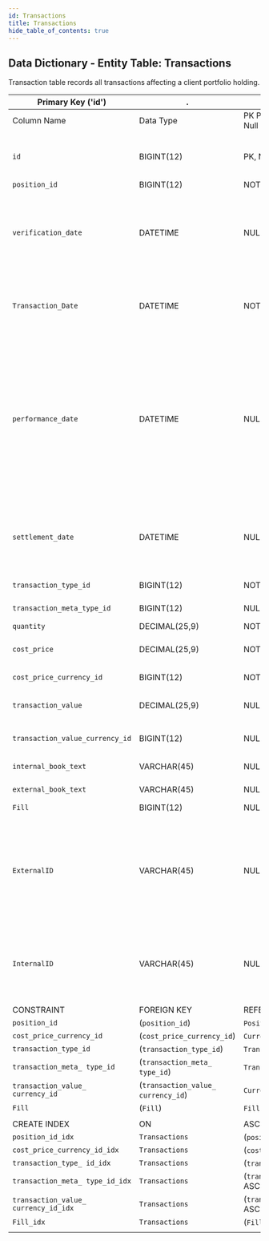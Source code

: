 ```yaml
---
id: Transactions
title: Transactions
hide_table_of_contents: true
---
```


## Data Dictionary - Entity Table: Transactions

Transaction table records all transactions affecting a client portfolio holding.		


| Primary Key ('id')|.|ENGINE = InnoDB|.|.|
|---|---|---|---|---|
|Column Name|Data Type|PK Primary Key, NN-Not Null, Null|Example|Comments|
||
|`id`|BIGINT(12)|PK, NN|1|PrimaryKey-ID,(auto creates)Contains the transactions|
|`position_id` |BIGINT(12)|NOT NULL|1|ID of the position|
|`verification_date`|DATETIME|NULL|10/10/2020  12:30:00 PM|Verification Date (Completion date of the entire trade verification process incl. confirmation, affirmation and allocation)|
|`Transaction_Date`|DATETIME|NOT NULL |10/10/2020  12:30:00 PM|Trade Date (Execution date of the trade, relevant for tax rules and holding periods)|
|`performance_date`|DATETIME|NULL|10/10/2020  12:30:00 PM|Performance Date (date from which performance should be calculated - custodians are mostly settlement oriented while most performance reporting systems are trade date oriented)|
|`settlement_date`|DATETIME|NULL|10/10/2020  12:30:00 PM|Settlement Date (relevant for brokers re funding of trades and to determine legal ownership)|
|`transaction_type_id`|BIGINT(12)|NOT NULL |1|ID of the transaction type|
|`transaction_meta_type_id`|BIGINT(12)|NULL|1|ID of the meta type|
|`quantity`|DECIMAL(25,9)|NOT NULL |2000|quantity traded|
|`cost_price`|DECIMAL(25,9)|NOT NULL |12|Average execution price for transaction|
|`cost_price_currency_id`|BIGINT(12)|NOT NULL |1|ID of the cost price currency|
|`transaction_value`|DECIMAL(25,9)|NULL |24000|Transaction value in trade currency|
|`transaction_value_currency_id`|BIGINT(12)|NULL |1|Currency ID of Transaction value|
|`internal_book_text`|VARCHAR(45)|NULL |A123|Internal booking text|
|`external_book_text`|VARCHAR(45)|NULL |B123|External booking text|
|`Fill` |BIGINT(12)|NULL |1|Filling order id|
|`ExternalID`|VARCHAR(45)|NULL |1|External transaction id (e.g. from trading or corporate actions system). Where present should match a corresponding row in the Order table.|
|`InternalID`|VARCHAR(45)|NULL |1|Internal transaction id. Where present should match a corresponding row in the Order table.|
||
|CONSTRAINT|FOREIGN KEY|REFERENCES|ON DELETE|ON UPDATE|
|`position_id`|(`position_id`)|`Position`(`id`)| NO ACTION|NO ACTION|
|`cost_price_currency_id`|(`cost_price_currency_id`)|`Currency` (`id`)| NO ACTION|NO ACTION|
|`transaction_type_id`|(`transaction_type_id`)|`Transaction_Type`(`id`)| NO ACTION|NO ACTION|
|`transaction_meta_ type_id`|(`transaction_meta_ type_id`)|`Transaction_Meta_Type` (`id`)| NO ACTION|NO ACTION|
|`transaction_value_ currency_id`|(`transaction_value_ currency_id`)|`Currency` (`id`)| NO ACTION|NO ACTION|
|`Fill`|(`Fill`)|`Fill` (`id`)| NO ACTION|NO ACTION|
||
|CREATE INDEX|ON|ASC|VISIBLE|.|
|`position_id_idx`|`Transactions`|(`position_id` ASC)| VISIBLE|.|
|`cost_price_currency_id_idx`|`Transactions`|(`cost_price_currency_id` ASC)| VISIBLE|.|
|`transaction_type_ id_idx`|`Transactions `|(`transaction_type_id` ASC)| VISIBLE|.|  
|`transaction_meta_ type_id_idx`|`Transactions `|(`transaction_meta_type_id` ASC)| VISIBLE|.|
|`transaction_value_ currency_id_idx`|`Transactions `|(`transaction_value_currency_id` ASC)| VISIBLE|.|
|`Fill_idx`|`Transactions `|(`Fill` ASC)| VISIBLE|.|  
||
